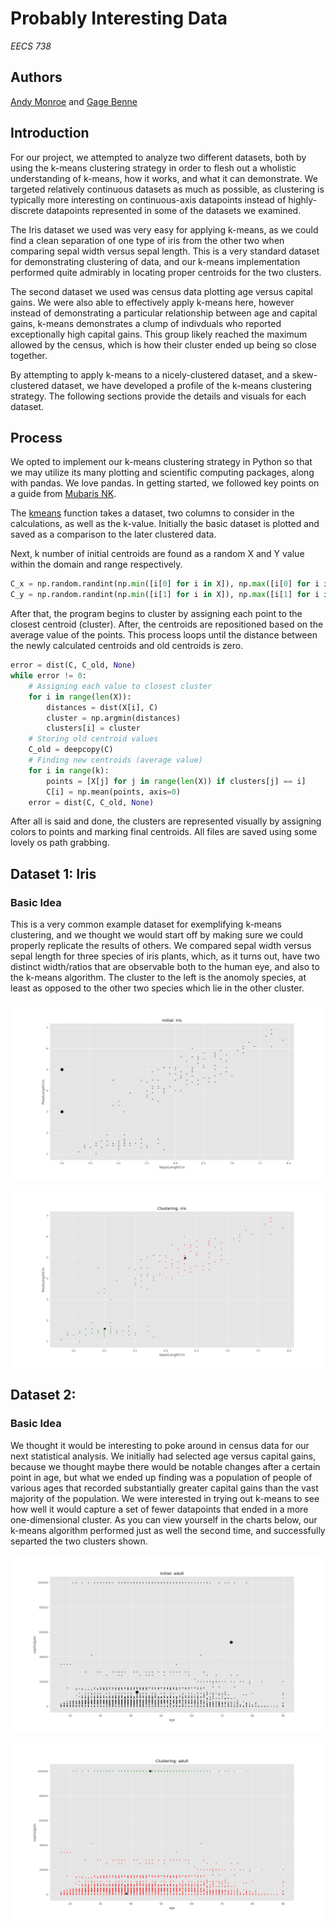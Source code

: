 # Probably Interesting Data
*EECS 738*

## Authors
[Andy Monroe](https://www.andymonroe.dev) and [Gage Benne](https://www.gagebenne.com)

## Introduction
For our project, we attempted to analyze two different datasets, both by using the k-means clustering strategy in order to flesh out a wholistic understanding of k-means, how it works, and what it can demonstrate. We targeted relatively continuous datasets as much as possible, as clustering is typically more interesting on continuous-axis datapoints instead of highly-discrete datapoints represented in some of the datasets we examined.

The Iris dataset we used was very easy for applying k-means, as we could find a clean separation of one type of iris from the other two when comparing sepal width versus sepal length. This is a very standard dataset for demonstrating clustering of data, and our k-means implementation performed quite admirably in locating proper centroids for the two clusters.

The second dataset we used was census data plotting age versus capital gains. We were also able to effectively apply k-means here, however instead of demonstrating a particular relationship between age and capital gains, k-means demonstrates a clump of indivduals who reported exceptionally high capital gains. This group likely reached the maximum allowed by the census, which is how their cluster ended up being so close together.

By attempting to apply k-means to a nicely-clustered dataset, and a skew-clustered dataset, we have developed a profile of the k-means clustering strategy. The following sections provide the details and visuals for each dataset.

## Process
We opted to implement our k-means clustering strategy in Python so that we may utilize its many plotting and scientific computing packages, along with pandas.  We love pandas.  In getting started, we followed key points on a guide from [Mubaris NK](https://mubaris.com/posts/kmeans-clustering/).

The [kmeans](cluster.py) function takes a dataset, two columns to consider in the calculations, as well as the k-value.  Initially the basic dataset is plotted and saved as a comparison to the later clustered data.

Next, k number of initial centroids are found as a random X and Y value within the domain and range respectively.


```python
C_x = np.random.randint(np.min([i[0] for i in X]), np.max([i[0] for i in X]), size=k)
C_y = np.random.randint(np.min([i[1] for i in X]), np.max([i[1] for i in X]), size=k)
```


After that, the program begins to cluster by assigning each point to the closest centroid (cluster).  After, the centroids are repositioned based on the average value of the points.  This process loops until the distance between the newly calculated centroids and old centroids is zero.

```python
error = dist(C, C_old, None)
while error != 0:
    # Assigning each value to closest cluster
    for i in range(len(X)):
        distances = dist(X[i], C)
        cluster = np.argmin(distances)
        clusters[i] = cluster
    # Storing old centroid values
    C_old = deepcopy(C)
    # Finding new centroids (average value)
    for i in range(k):
        points = [X[j] for j in range(len(X)) if clusters[j] == i]
        C[i] = np.mean(points, axis=0)
    error = dist(C, C_old, None)
```

After all is said and done, the clusters are represented visually by assigning colors to points and marking final centroids.  All files are saved using some lovely os path grabbing.

## Dataset 1: Iris
### Basic Idea
This is a very common example dataset for exemplifying k-means clustering, and we thought we would start off by making sure we could properly replicate the results of others. We compared sepal width versus sepal length for three species of iris plants, which, as it turns out, have two distinct width/ratios that are observable both to the human eye, and also to the k-means algorithm. The cluster to the left is the anomoly species, at least as opposed to the other two species which lie in the other cluster.

![Initial](iris/SepalLengthCm_PetalLengthCm_initial.png)

![Initial](iris/SepalLengthCm_PetalLengthCm_clustering.png)


## Dataset 2:
### Basic Idea
We thought it would be interesting to poke around in census data for our next statistical analysis. We initially had selected age versus capital gains, because we thought maybe there would be notable changes after a certain point in age, but what we ended up finding was a population of people of various ages that recorded substantially greater capital gains than the vast majority of the population. We were interested in trying out k-means to see how well it would capture a set of fewer datapoints that ended in a more one-dimensional cluster. As you can view yourself in the charts below, our k-means algorithm performed just as well the second time, and successfully separted the two clusters shown.

![Initial](adult/age_capitalgain_initial.png)

![Initial](adult/age_capitalgain_clustering.png)
